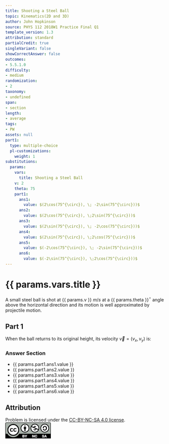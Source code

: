 ```yaml
---
title: Shooting a Steel Ball
topic: Kinematics(2D and 3D)
author: John Hopkinson
source: PHYS 112 2018W1 Practice Final Q1
template_version: 1.3
attribution: standard
partialCredit: true
singleVariant: false
showCorrectAnswer: false
outcomes:
- 5.5.1.0
difficulty:
- medium
randomization:
- 2
taxonomy:
- undefined
span:
- section
length:
- average
tags:
- PW
assets: null
part1:
  type: multiple-choice
  pl-customizations:
    weight: 1
substitutions:
  params:
    vars:
      title: Shooting a Steel Ball
    v: 2
    theta: 75
    part1:
      ans1:
        value: $(2\cos(75^{\circ}), \; -2\sin(75^{\circ}))$
      ans2:
        value: $(2\cos(75^{\circ}), \;2\sin(75^{\circ}))$
      ans3:
        value: $(2\sin(75^{\circ}), \; -2\cos(75^{\circ}))$
      ans4:
        value: $(2\sin(75^{\circ}), \;2\cos(75^{\circ}))$
      ans5:
        value: $(-2\cos(75^{\circ}), \; -2\sin(75^{\circ}))$
      ans6:
        value: $(-2\sin(75^{\circ}), \;2\cos(75^{\circ}))$
---
```

# {{ params.vars.title }}
A small steel ball is shot at {{ params.v }} $m/s$ at a {{ params.theta }}$^{\circ}$ angle above the horizontal direction and its motion is well approximated by projectile motion.

## Part 1

When the ball returns to its original height, its velocity $\overrightarrow{v} = (v_x, v_y)$ is:

### Answer Section

- {{ params.part1.ans1.value }}
- {{ params.part1.ans2.value }}
- {{ params.part1.ans3.value }}
- {{ params.part1.ans4.value }}
- {{ params.part1.ans5.value }}
- {{ params.part1.ans6.value }}

## Attribution

Problem is licensed under the [CC-BY-NC-SA 4.0 license](https://creativecommons.org/licenses/by-nc-sa/4.0/).<br> ![The Creative Commons 4.0 license requiring attribution-BY, non-commercial-NC, and share-alike-SA license.](https://raw.githubusercontent.com/firasm/bits/master/by-nc-sa.png)